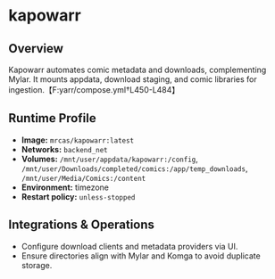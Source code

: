 # kapowarr

## Overview
Kapowarr automates comic metadata and downloads, complementing Mylar. It mounts appdata, download staging, and comic libraries for ingestion.【F:yarr/compose.yml†L450-L484】

## Runtime Profile
- **Image:** `mrcas/kapowarr:latest`
- **Networks:** `backend_net`
- **Volumes:** `/mnt/user/appdata/kapowarr:/config`, `/mnt/user/Downloads/completed/comics:/app/temp_downloads`, `/mnt/user/Media/Comics:/content`
- **Environment:** timezone
- **Restart policy:** `unless-stopped`

## Integrations & Operations
- Configure download clients and metadata providers via UI.
- Ensure directories align with Mylar and Komga to avoid duplicate storage.
